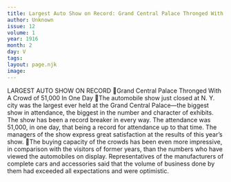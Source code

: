 ```yaml
---
title: Largest Auto Show on Record: Grand Central Palace Thronged With A Crowd of 51,000 In One Day
author: Unknown
issue: 12
volume: 1
year: 1916
month: 2
day: V
tags:
layout: page.njk
image:
---
```

LARGEST AUTO SHOW ON RECORD Grand Central Palace Thronged With A Crowd of 51,000 In One Day The automobile show just closed at N. Y. city was the largest ever held at the Grand Central Palace—the biggest show in attendance, the biggest in the number and character of exhibits. The show has been a record breaker in every way. The attendance was 51,000, in one day, that being a record for attendance up to that time. The managers of the show express great satisfaction at the results of this year’s show. The buying capacity of the crowds has been even more impressive, in comparison with the visitors of former years, than the numbers who have viewed the automobiles on display. Representatives of the manufacturers of complete cars and accessories said that the volume of business done by them had exceeded all expectations and were optimistic. 
